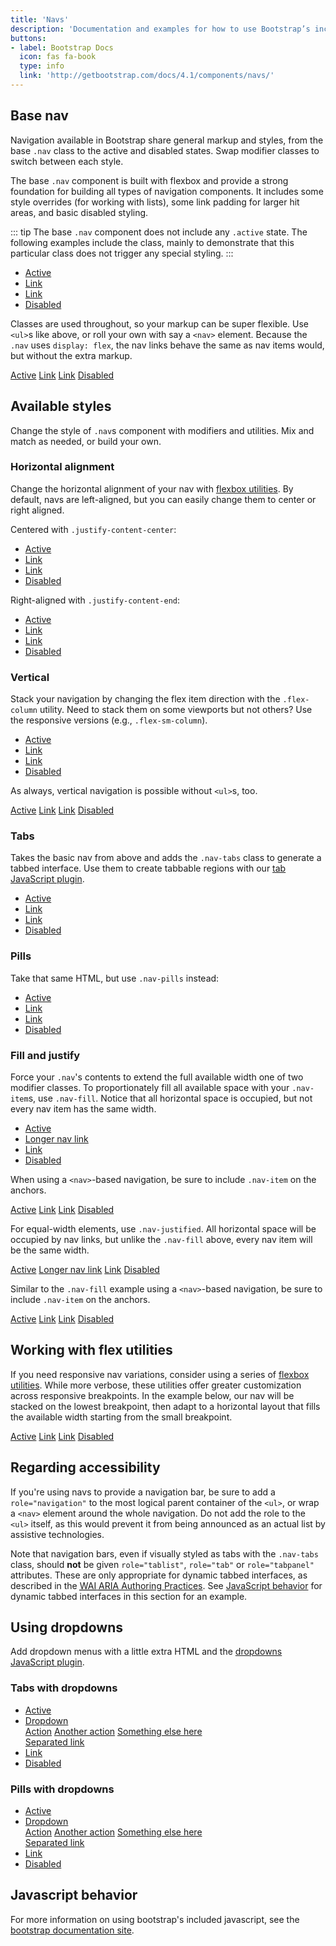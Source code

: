 ```yaml
---
title: 'Navs'
description: 'Documentation and examples for how to use Bootstrap’s included navigation components.'
buttons: 
- label: Bootstrap Docs
  icon: fas fa-book   
  type: info   
  link: 'http://getbootstrap.com/docs/4.1/components/navs/'
---
```


## Base nav

Navigation available in Bootstrap share general markup and styles, from the base `.nav` class to the active and disabled states. Swap modifier classes to switch between each style.

The base `.nav` component is built with flexbox and provide a strong foundation for building all types of navigation components. It includes some style overrides (for working with lists), some link padding for larger hit areas, and basic disabled styling.

::: tip
The base `.nav` component does not include any `.active` state. The following examples include the class, mainly to demonstrate that this particular class does not trigger any special styling.
:::

<example>
    <ul class="nav">
        <li class="nav-item">
            <a class="nav-link active" href="#">Active</a>
        </li>
        <li class="nav-item">
            <a class="nav-link" href="#">Link</a>
        </li>
        <li class="nav-item">
            <a class="nav-link" href="#">Link</a>
        </li>
        <li class="nav-item">
            <a class="nav-link disabled" href="#">Disabled</a>
        </li>
    </ul>
</example>

Classes are used throughout, so your markup can be super flexible. Use `<ul>`s like above, or roll your own with say a `<nav>` element. Because the `.nav` uses `display: flex`, the nav links behave the same as nav items would, but without the extra markup.

<example>
    <nav class="nav">
        <a class="nav-link active" href="#">Active</a>
        <a class="nav-link" href="#">Link</a>
        <a class="nav-link" href="#">Link</a>
        <a class="nav-link disabled" href="#">Disabled</a>
    </nav>
</example>

## Available styles

Change the style of `.nav`s component with modifiers and utilities. Mix and match as needed, or build your own.

### Horizontal alignment

Change the horizontal alignment of your nav with [flexbox utilities](). By default, navs are left-aligned, but you can easily change them to center or right aligned.

Centered with `.justify-content-center`:

<example>
    <ul class="nav justify-content-center">
        <li class="nav-item">
            <a class="nav-link active" href="#">Active</a>
        </li>
        <li class="nav-item">
            <a class="nav-link" href="#">Link</a>
        </li>
        <li class="nav-item">
            <a class="nav-link" href="#">Link</a>
        </li>
        <li class="nav-item">
            <a class="nav-link disabled" href="#">Disabled</a>
        </li>
    </ul>
</example>

Right-aligned with `.justify-content-end`:

<example>
    <ul class="nav justify-content-end">
        <li class="nav-item">
            <a class="nav-link active" href="#">Active</a>
        </li>
        <li class="nav-item">
            <a class="nav-link" href="#">Link</a>
        </li>
        <li class="nav-item">
            <a class="nav-link" href="#">Link</a>
        </li>
        <li class="nav-item">
            <a class="nav-link disabled" href="#">Disabled</a>
        </li>
    </ul>
</example>

### Vertical

Stack your navigation by changing the flex item direction with the `.flex-column` utility. Need to stack them on some viewports but not others? Use the responsive versions (e.g., `.flex-sm-column`).

<example>
    <ul class="nav flex-column">
        <li class="nav-item">
            <a class="nav-link active" href="#">Active</a>
        </li>
        <li class="nav-item">
            <a class="nav-link" href="#">Link</a>
        </li>
        <li class="nav-item">
            <a class="nav-link" href="#">Link</a>
        </li>
        <li class="nav-item">
            <a class="nav-link disabled" href="#">Disabled</a>
        </li>
    </ul>
</example>

As always, vertical navigation is possible without `<ul>`s, too.

<example>
    <nav class="nav flex-column">
        <a class="nav-link active" href="#">Active</a>
        <a class="nav-link" href="#">Link</a>
        <a class="nav-link" href="#">Link</a>
        <a class="nav-link disabled" href="#">Disabled</a>
    </nav>
</example>

### Tabs

Takes the basic nav from above and adds the `.nav-tabs` class to generate a tabbed interface. Use them to create tabbable regions with our [tab JavaScript plugin](#javascript-behavior).

<example>
    <ul class="nav nav-tabs">
        <li class="nav-item">
            <a class="nav-link active" href="#">Active</a>
        </li>
        <li class="nav-item">
            <a class="nav-link" href="#">Link</a>
        </li>
        <li class="nav-item">
            <a class="nav-link" href="#">Link</a>
        </li>
        <li class="nav-item">
            <a class="nav-link disabled" href="#">Disabled</a>
        </li>
    </ul>
</example>

### Pills

Take that same HTML, but use `.nav-pills` instead:

<example>
    <ul class="nav nav-pills">
        <li class="nav-item">
            <a class="nav-link active" href="#">Active</a>
        </li>
        <li class="nav-item">
            <a class="nav-link" href="#">Link</a>
        </li>
        <li class="nav-item">
            <a class="nav-link" href="#">Link</a>
        </li>
        <li class="nav-item">
            <a class="nav-link disabled" href="#">Disabled</a>
        </li>
    </ul>
</example>

### Fill and justify

Force your `.nav`'s contents to extend the full available width one of two modifier classes. To proportionately fill all available space with your `.nav-item`s, use `.nav-fill`. Notice that all horizontal space is occupied, but not every nav item has the same width.

<example>
    <ul class="nav nav-pills nav-fill">
        <li class="nav-item">
            <a class="nav-link active" href="#">Active</a>
        </li>
        <li class="nav-item">
            <a class="nav-link" href="#">Longer nav link</a>
        </li>
        <li class="nav-item">
            <a class="nav-link" href="#">Link</a>
        </li>
        <li class="nav-item">
            <a class="nav-link disabled" href="#">Disabled</a>
        </li>
    </ul>
</example>

When using a `<nav>`-based navigation, be sure to include `.nav-item` on the anchors.

<example>
    <nav class="nav nav-pills nav-fill">
        <a class="nav-item nav-link active" href="#">Active</a>
        <a class="nav-item nav-link" href="#">Link</a>
        <a class="nav-item nav-link" href="#">Link</a>
        <a class="nav-item nav-link disabled" href="#">Disabled</a>
    </nav>
</example>

For equal-width elements, use `.nav-justified`. All horizontal space will be occupied by nav links, but unlike the `.nav-fill` above, every nav item will be the same width.

<example>
    <nav class="nav nav-pills nav-justified">
        <a class="nav-link active" href="#">Active</a>
        <a class="nav-link" href="#">Longer nav link</a>
        <a class="nav-link" href="#">Link</a>
        <a class="nav-link disabled" href="#">Disabled</a>
    </nav>
</example>

Similar to the `.nav-fill` example using a `<nav>`-based navigation, be sure to include `.nav-item` on the anchors.

<example>
<nav class="nav nav-pills nav-justified">
  <a class="nav-item nav-link active" href="#">Active</a>
  <a class="nav-item nav-link" href="#">Link</a>
  <a class="nav-item nav-link" href="#">Link</a>
  <a class="nav-item nav-link disabled" href="#">Disabled</a>
</nav>
</example>

## Working with flex utilities

If you need responsive nav variations, consider using a series of [flexbox utilities](). While more verbose, these utilities offer greater customization across responsive breakpoints. In the example below, our nav will be stacked on the lowest breakpoint, then adapt to a horizontal layout that fills the available width starting from the small breakpoint.

<example>
    <nav class="nav nav-pills flex-column flex-sm-row">
        <a class="flex-sm-fill text-sm-center nav-link active" href="#">Active</a>
        <a class="flex-sm-fill text-sm-center nav-link" href="#">Link</a>
        <a class="flex-sm-fill text-sm-center nav-link" href="#">Link</a>
        <a class="flex-sm-fill text-sm-center nav-link disabled" href="#">Disabled</a>
    </nav>
</example>

## Regarding accessibility

If you're using navs to provide a navigation bar, be sure to add a `role="navigation"` to the most logical parent container of the `<ul>`, or wrap a `<nav>` element around the whole navigation. Do not add the role to the `<ul>` itself, as this would prevent it from being announced as an actual list by assistive technologies.

Note that navigation bars, even if visually styled as tabs with the `.nav-tabs` class, should **not** be given `role="tablist"`, `role="tab"` or `role="tabpanel"` attributes. These are only appropriate for dynamic tabbed interfaces, as described in the [<abbr title="Web Accessibility Initiative">WAI</abbr> <abbr title="Accessible Rich Internet Applications">ARIA</abbr> Authoring Practices](https://www.w3.org/TR/wai-aria-practices/#tabpanel). See [JavaScript behavior](#javascript-behavior) for dynamic tabbed interfaces in this section for an example.

## Using dropdowns

Add dropdown menus with a little extra HTML and the [dropdowns JavaScript plugin]().

### Tabs with dropdowns

<example>
    <ul class="nav nav-tabs">
        <li class="nav-item">
            <a class="nav-link active" href="#">Active</a>
        </li>
        <li class="nav-item dropdown">
            <a class="nav-link dropdown-toggle" data-toggle="dropdown" href="#" role="button" aria-haspopup="true" aria-expanded="false">Dropdown</a>
            <div class="dropdown-menu">
                <a class="dropdown-item" href="#">Action</a>
                <a class="dropdown-item" href="#">Another action</a>
                <a class="dropdown-item" href="#">Something else here</a>
                <div class="dropdown-divider"></div>
                <a class="dropdown-item" href="#">Separated link</a>
            </div>
        </li>
        <li class="nav-item">
            <a class="nav-link" href="#">Link</a>
        </li>
        <li class="nav-item">
            <a class="nav-link disabled" href="#">Disabled</a>
        </li>
    </ul>
</example>

### Pills with dropdowns

<example>
    <ul class="nav nav-pills">
        <li class="nav-item">
            <a class="nav-link active" href="#">Active</a>
        </li>
        <li class="nav-item dropdown">
            <a class="nav-link dropdown-toggle" data-toggle="dropdown" href="#" role="button" aria-haspopup="true" aria-expanded="false">Dropdown</a>
            <div class="dropdown-menu">
                <a class="dropdown-item" href="#">Action</a>
                <a class="dropdown-item" href="#">Another action</a>
                <a class="dropdown-item" href="#">Something else here</a>
                <div class="dropdown-divider"></div>
                <a class="dropdown-item" href="#">Separated link</a>
            </div>
        </li>
        <li class="nav-item">
            <a class="nav-link" href="#">Link</a>
        </li>
        <li class="nav-item">
            <a class="nav-link disabled" href="#">Disabled</a>
        </li>
    </ul>
</example>

## Javascript behavior

For more information on using bootstrap's included javascript, see the [bootstrap documentation site](http://getbootstrap.com/docs/4.1/components/navs/#javascript-behavior).

